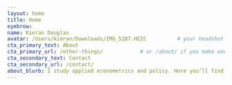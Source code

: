 ```yaml
---
layout: home
title: Home
eyebrow:
name: Kieran Douglas
avatar: /Users/kieran/Downloads/IMG_5287.HEIC          # your headshot
cta_primary_text: About
cta_primary_url: /other-things/            # or /about/ if you make one
cta_secondary_text: Contact
cta_secondary_url: /contact/
about_blurb: I study applied econometrics and policy. Here you’ll find research projects, code, and teaching notes.
---
```


<!-- You can also add extra custom markup here if you want -->

